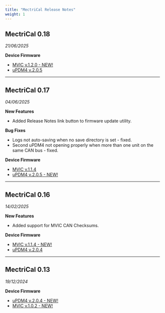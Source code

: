 ```yaml
---
title: "MectriCal Release Notes"
weight: 1
---
```


## MectriCal 0.18
*21/06/2025*

**Device Firmware**
 - [MVIC v.1.2.0 - NEW!](../mvic/MvicReleaseNotes/#mvic-120)
 - [uPDM4 v.2.0.5](../updm4/Updm4ReleaseNotes/#updm4-v205)

---

## MectriCal 0.17
*04/06/2025*

**New Features**
 - Added Release Notes link button to firmware update utility.

**Bug Fixes**
 - Logs not auto-saving when no save directory is set - fixed.
 - Second uPDM4 not opening properly when more than one unit on the same CAN bus - fixed.

 **Device Firmware**
 - [MVIC v.1.1.4](../mvic/MvicReleaseNotes/#mvic-v114)
 - [uPDM4 v.2.0.5 - NEW!](../updm4/Updm4ReleaseNotes/#updm4-v205)

 ---

## MectriCal 0.16
*14/02/2025*

**New Features**
 - Added support for MVIC CAN Checksums.

**Device Firmware**
 - [MVIC v.1.1.4 - NEW!](../mvic/MvicReleaseNotes/#mvic-v114)
 - [uPDM4 v.2.0.4](../updm4/Updm4ReleaseNotes/#updm4-v204)
 
 ---

 ## MectriCal 0.13
*19/12/2024*

**Device Firmware**
 - [uPDM4 v.2.0.4 - NEW!](../updm4/Updm4ReleaseNotes/#updm4-v204)
 - [MVIC v.1.0.2 - NEW!](../mvic/MvicReleaseNotes)
